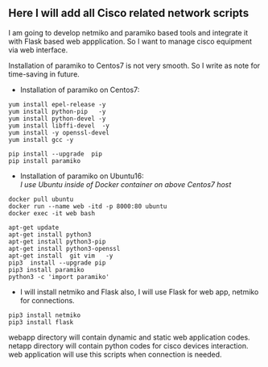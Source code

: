 ## Here I will add all Cisco related network scripts

I am going to develop netmiko and paramiko based tools and integrate it with Flask based web appplication. So I want to manage cisco equipment via web interface.

Installation of paramiko to Centos7 is not very smooth. So I write as note for time-saving in future.

* Installation of paramiko on Centos7:
```
yum install epel-release -y
yum install python-pip   -y
yum install python-devel -y
yum install libffi-devel  -y
yum install -y openssl-devel
yum install gcc -y

pip install --upgrade  pip
pip install paramiko
```

- Installation of paramiko on Ubuntu16: </br>
*I use Ubuntu inside of Docker container on above Centos7 host*

```
docker pull ubuntu
docker run --name web -itd -p 8000:80 ubuntu
docker exec -it web bash

apt-get update
apt-get install python3
apt-get install python3-pip
apt-get install python3-openssl
apt-get install  git vim   -y
pip3  install --upgrade pip
pip3 install paramiko
python3 -c 'import paramiko'
```
- I will install netmiko and Flask also, I will use Flask for web app, netmiko for connections.
```
pip3 install netmiko
pip3 install flask
```

webapp directory will contain dynamic and static web application codes.
netapp directory will contain python codes for cisco devices interaction. web application will use this scripts 
when connection is needed.
